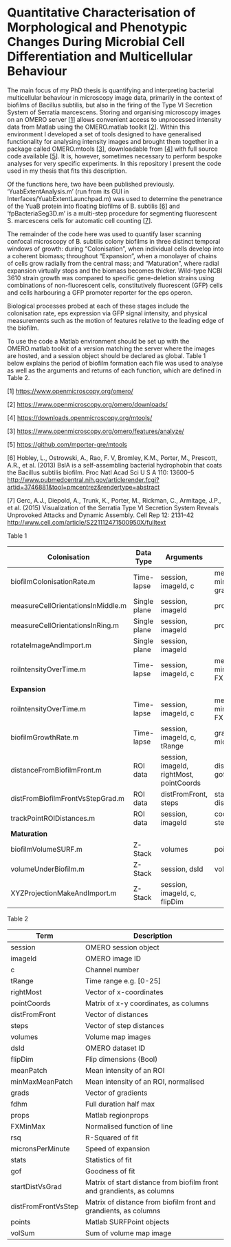 # Quantitative Characterisation of Morphological and Phenotypic Changes During Microbial Cell Differentiation and Multicellular Behaviour

The main focus of my PhD thesis is quantifying and interpreting bacterial multicellular behaviour in microscopy image data, primarily in the context of biofilms of Bacillus subtilis, but also in the firing of the Type VI Secretion System of Serratia marcescens. Storing and organising microscopy images on an OMERO server [[1](https://www.openmicroscopy.org/omero/)] allows convenient access to unprocessed intensity data from Matlab using the OMERO.matlab toolkit [[2](https://www.openmicroscopy.org/omero/downloads/)]. Within this environment I developed a set of tools designed to have generalised functionality for analysing intensity images and brought them together in a package called OMERO.mtools [[3](https://www.openmicroscopy.org/omero/features/analyze/)], downloadable from [[4](https://downloads.openmicroscopy.org/mtools/)] with full source code available [[5](https://github.com/mporter-gre/mtools)]. It is, however, sometimes necessary to perform bespoke analyses for very specific experiments. In this repository I present the code used in my thesis that fits this description. 

Of the functions here, two have been published previously. ‘YuabExtentAnalysis.m’ (run from its GUI in Interfaces/YuabExtentLaunchpad.m) was used to determine the penetrance of the YuaB protein into floating biofilms of B. subtilis [[6](http://www.pubmedcentral.nih.gov/articlerender.fcgi?artid=3746881&tool=pmcentrez&rendertype=abstract)] and ‘fpBacteriaSeg3D.m’ is a multi-step procedure for segmenting fluorescent S. marcescens cells for automatic cell counting [[7](http://www.cell.com/article/S221112471500950X/fulltext)].

The remainder of the code here was used to quantify laser scanning confocal microscopy of B. subtilis colony biofilms in three distinct temporal windows of growth: during “Colonisation”, when individual cells develop into a coherent biomass; throughout “Expansion”, when a monolayer of chains of cells grow radially from the central mass; and “Maturation”, where radial expansion virtually stops and the biomass becomes thicker. Wild-type NCBI 3610 strain growth was compared to specific gene-deletion strains using combinations of non-fluorescent cells, constitutively fluorescent (GFP) cells and cells harbouring a GFP promoter reporter for the eps operon.

Biological processes probed at each of these stages include the colonisation rate, eps expression via GFP signal intensity, and physical measurements such as the motion of features relative to the leading edge of the biofilm.

To use the code a Matlab environment should be set up with the OMERO.matlab toolkit of a version matching the server where the images are hosted, and a session object should be declared as global. Table 1 below explains the period of biofilm formation each file was used to analyse as well as the arguments and returns of each function, which are defined in Table 2.

[1] https://www.openmicroscopy.org/omero/

[2] https://www.openmicroscopy.org/omero/downloads/

[4] https://downloads.openmicroscopy.org/mtools/

[3] https://www.openmicroscopy.org/omero/features/analyze/

[5] https://github.com/mporter-gre/mtools

[6] Hobley, L., Ostrowski, A., Rao, F. V, Bromley, K.M., Porter, M., Prescott, A.R., et al. (2013) BslA is a self-assembling bacterial hydrophobin that coats the Bacillus subtilis biofilm. Proc Natl Acad Sci U S A 110: 13600–5 http://www.pubmedcentral.nih.gov/articlerender.fcgi?artid=3746881&tool=pmcentrez&rendertype=abstract

[7] Gerc, A.J., Diepold, A., Trunk, K., Porter, M., Rickman, C., Armitage, J.P., et al. (2015) Visualization of the Serratia Type VI Secretion System Reveals Unprovoked Attacks and Dynamic Assembly. Cell Rep 12: 2131–42 http://www.cell.com/article/S221112471500950X/fulltext


Table 1 

Colonisation | Data Type | Arguments | Output 
------------ | --------- | --------- | ------
biofilmColonisationRate.m | Time-lapse | session, imageId, c | meanPatch, minMaxMeanPatch, grads, fdhm
measureCellOrientationsInMiddle.m | Single plane | session, imageId | props 
measureCellOrientationsInRing.m | Single plane | session, imageId | props
rotateImageAndImport.m | Single plane | session, imageId | 
roiIntensityOverTime.m | Time-lapse | session, imageId, c | meanPatch, minMaxMeanPatch, FXMinMax, fdhm
**Expansion** | | |
roiIntensityOverTime.m | Time-lapse | session, imageId, c | meanPatch, minMaxMeanPatch, FXMinMax, fdhm
biofilmGrowthRate.m | Time-lapse | session, imageId,  c, tRange | grad, rsq, micronsPerMinute
distanceFromBiofilmFront.m | ROI data | session, imageId,  rightMost, pointCoords | distFromFront, stats, gof
distFromBiofilmFrontVsStepGrad.m | ROI data | distFromFront, steps | startDistVsGrad, distFromFrontVsStep
trackPointROIDistances.m | ROI data | session, imageId | coords, distMat, steps 
**Maturation** | | |
biofilmVolumeSURF.m | Z-Stack | volumes | points 
volumeUnderBiofilm.m | Z-Stack | session, dsId | volumes, volSum
XYZProjectionMakeAndImport.m | Z-Stack | session, imageId, c, flipDim |


Table 2

Term | Description
---- | -----------
session | OMERO session object
imageId | OMERO image ID
c | Channel number
tRange | Time range e.g. [0-25]
rightMost | Vector of x-coordinates
pointCoords | Matrix of x-y coordinates, as columns
distFromFront | Vector of distances
steps | Vector of step distances
volumes | Volume map images
dsId | OMERO dataset ID
flipDim | Flip dimensions (Bool)
meanPatch | Mean intensity of an ROI
minMaxMeanPatch | Mean intensity of an ROI, normalised
grads | Vector of gradients
fdhm | Full duration half max
props | Matlab regionprops
FXMinMax | Normalised function of line
rsq | R-Squared of fit
micronsPerMinute | Speed of expansion
stats | Statistics of fit
gof | Goodness of fit
startDistVsGrad | Matrix of start distance from biofilm front and grandients, as columns
distFromFrontVsStep | Matrix of distance from biofilm front and grandients, as columns
points | Matlab SURFPoint objects
volSum | Sum of volume map image



